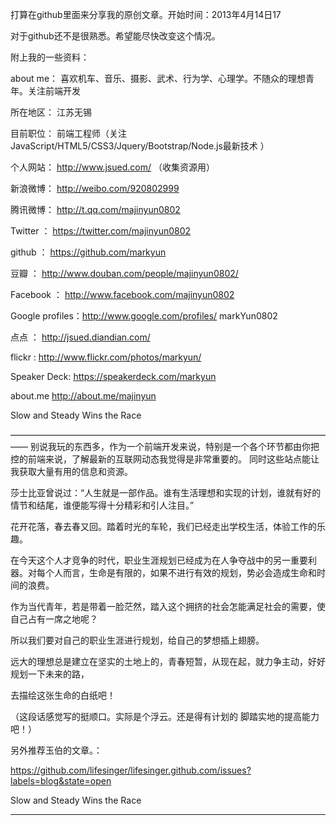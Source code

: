 打算在github里面来分享我的原创文章。开始时间：2013年4月14日17  

对于github还不是很熟悉。希望能尽快改变这个情况。

附上我的一些资料：

about me： 喜欢机车、音乐、摄影、武术、行为学、心理学。不随众的理想青年。关注前端开发

所在地区： 江苏无锡  

目前职位： 前端工程师（关注 JavaScript/HTML5/CSS3/Jquery/Bootstrap/Node.js最新技术 ）

个人网站： http://www.jsued.com/ （收集资源用）

新浪微博： http://weibo.com/920802999

腾讯微博： http://t.qq.com/majinyun0802

Twitter ： https://twitter.com/majinyun0802

github  ： https://github.com/markyun

豆瓣    ： http://www.douban.com/people/majinyun0802/

Facebook ： http://www.facebook.com/majinyun0802

Google profiles：http://www.google.com/profiles/ markYun0802

点点   ： http://jsued.diandian.com/

flickr  : http://www.flickr.com/photos/markyun/

Speaker Deck:  https://speakerdeck.com/markyun

about.me http://about.me/majinyun

Slow and Steady Wins the Race    

—————————————————————————————————————— 
别说我玩的东西多，作为一个前端开发来说，特别是一个各个环节都由你把控的前端来说，了解最新的互联网动态我觉得是非常重要的。
同时这些站点能让我获取大量有用的信息和资源。 


莎士比亚曾说过：“人生就是一部作品。谁有生活理想和实现的计划，谁就有好的情节和结尾，谁便能写得十分精彩和引人注目。”

花开花落，春去春又回。踏着时光的车轮，我们已经走出学校生活，体验工作的乐趣。

在今天这个人才竞争的时代，职业生涯规划已经成为在人争夺战中的另一重要利器。对每个人而言，生命是有限的，如果不进行有效的规划，势必会造成生命和时间的浪费。

作为当代青年，若是带着一脸茫然，踏入这个拥挤的社会怎能满足社会的需要，使自己占有一席之地呢？

所以我们要对自己的职业生涯进行规划，给自己的梦想插上翅膀。

远大的理想总是建立在坚实的土地上的，青春短暂，从现在起，就力争主动，好好规划一下未来的路，

去描绘这张生命的白纸吧！

（这段话感觉写的挺顺口。实际是个浮云。还是得有计划的 脚踏实地的提高能力吧！）
 
另外推荐玉伯的文章。：

https://github.com/lifesinger/lifesinger.github.com/issues?labels=blog&state=open


Slow and Steady Wins the Race  
________________________________________________________________________________________________________________
